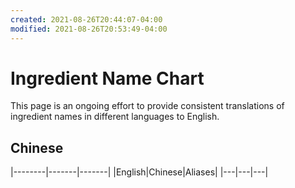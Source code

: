 ```yaml
---
created: 2021-08-26T20:44:07-04:00
modified: 2021-08-26T20:53:49-04:00
---
```


# Ingredient Name Chart

This page is an ongoing effort to provide consistent translations of ingredient names in different languages to English.

## Chinese

|--------|-------|-------|
|English|Chinese|Aliases|
|---|---|---|
